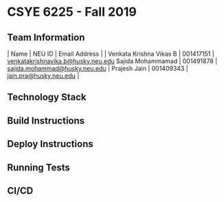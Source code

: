 # CSYE 6225 - Fall 2019

## Team Information

| Name | NEU ID | Email Address |
| Venkata Krishna Vikas B | 001417151 | venkatakrishnavika.b@husky.neu.edu
 Sajida Mohammamad | 001491878 | sajida.mohammad@husky.neu.edu
| Prajesh Jain | 001409343 | jain.pra@husky.neu.edu |


## Technology Stack


## Build Instructions


## Deploy Instructions


## Running Tests


## CI/CD


